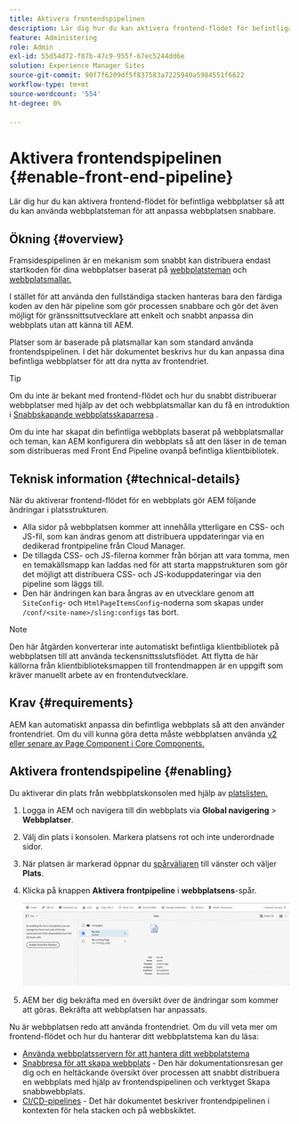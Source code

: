 ```yaml
---
title: Aktivera frontendspipelinen
description: Lär dig hur du kan aktivera frontend-flödet för befintliga webbplatser så att du kan använda webbplatsteman för att anpassa webbplatsen snabbare.
feature: Administering
role: Admin
exl-id: 55d54d72-f87b-47c9-955f-67ec5244dd6e
solution: Experience Manager Sites
source-git-commit: 90f7f6209df5f837583a7225940a5984551f6622
workflow-type: tm+mt
source-wordcount: '554'
ht-degree: 0%

---
```


# Aktivera frontendspipelinen {#enable-front-end-pipeline}

Lär dig hur du kan aktivera frontend-flödet för befintliga webbplatser så att du kan använda webbplatsteman för att anpassa webbplatsen snabbare.

## Ökning {#overview}

Framsidespipelinen är en mekanism som snabbt kan distribuera endast startkoden för dina webbplatser baserat på [webbplatsteman](site-themes.md) och [webbplatsmallar.](site-templates.md)

I stället för att använda den fullständiga stacken hanteras bara den färdiga koden av den här pipeline som gör processen snabbare och gör det även möjligt för gränssnittsutvecklare att enkelt och snabbt anpassa din webbplats utan att känna till AEM.

Platser som är baserade på platsmallar kan som standard använda frontendspipelinen. I det här dokumentet beskrivs hur du kan anpassa dina befintliga webbplatser för att dra nytta av frontendriet.

>[!TIP]
>
>Om du inte är bekant med frontend-flödet och hur du snabbt distribuerar webbplatser med hjälp av det och webbplatsmallar kan du få en introduktion i [Snabbskapande webbplatsskaparresa](/help/journey-sites/quick-site/overview.md) .

Om du inte har skapat din befintliga webbplats baserat på webbplatsmallar och teman, kan AEM konfigurera din webbplats så att den läser in de teman som distribueras med Front End Pipeline ovanpå befintliga klientbibliotek.

## Teknisk information {#technical-details}

När du aktiverar frontend-flödet för en webbplats gör AEM följande ändringar i platsstrukturen.

* Alla sidor på webbplatsen kommer att innehålla ytterligare en CSS- och JS-fil, som kan ändras genom att distribuera uppdateringar via en dedikerad frontpipeline från Cloud Manager.
* De tillagda CSS- och JS-filerna kommer från början att vara tomma, men en temakällsmapp kan laddas ned för att starta mappstrukturen som gör det möjligt att distribuera CSS- och JS-koduppdateringar via den pipeline som läggs till.
* Den här ändringen kan bara ångras av en utvecklare genom att `SiteConfig`- och `HtmlPageItemsConfig`-noderna som skapas under `/conf/<site-name>/sling:configs` tas bort.

>[!NOTE]
>
>Den här åtgärden konverterar inte automatiskt befintliga klientbibliotek på webbplatsen till att använda teckensnittsslutsflödet. Att flytta de här källorna från klientbiblioteksmappen till frontendmappen är en uppgift som kräver manuellt arbete av en frontendutvecklare.

## Krav {#requirements}

AEM kan automatiskt anpassa din befintliga webbplats så att den använder frontendriet. Om du vill kunna göra detta måste webbplatsen använda [v2 eller senare av Page Component i Core Components.](https://experienceleague.adobe.com/docs/experience-manager-core-components/using/components/page.html)

## Aktivera frontendspipeline {#enabling}

Du aktiverar din plats från webbplatskonsolen med hjälp av [platslisten.](site-rail.md)

1. Logga in AEM och navigera till din webbplats via **Global navigering** > **Webbplatser**.
1. Välj din plats i konsolen. Markera platsens rot och inte underordnade sidor.
1. När platsen är markerad öppnar du [spårväljaren](/help/sites-cloud/authoring/basic-handling.md#rail-selector) till vänster och väljer **Plats**.
1. Klicka på knappen **Aktivera frontpipeline** i **webbplatsens**-spår.

   ![Aktivera frontendpipeline](/help/sites-cloud/administering/assets/enable-front-end-pipeline.png)

1. AEM ber dig bekräfta med en översikt över de ändringar som kommer att göras. Bekräfta att webbplatsen har anpassats.

Nu är webbplatsen redo att använda frontendriet. Om du vill veta mer om frontend-flödet och hur du hanterar ditt webbplatstema kan du läsa:

* [Använda webbplatsservern för att hantera ditt webbplatstema](site-rail.md)
* [Snabbresa för att skapa webbplats](/help/journey-sites/quick-site/overview.md) - Den här dokumentationsresan ger dig och en heltäckande översikt över processen att snabbt distribuera en webbplats med hjälp av frontendspipelinen och verktyget Skapa snabbwebbplats.
* [CI/CD-pipelines](/help/implementing/cloud-manager/configuring-pipelines/introduction-ci-cd-pipelines.md#front-end) - Det här dokumentet beskriver frontendpipelinen i kontexten för hela stacken och på webbskiktet.
